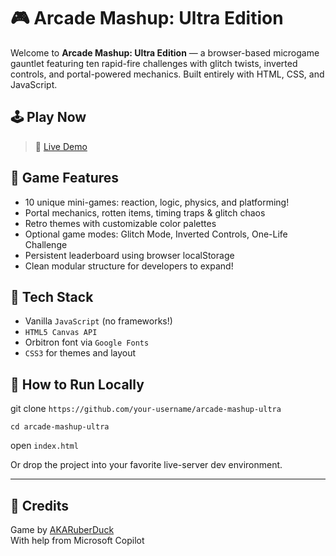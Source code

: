 # 🎮 Arcade Mashup: Ultra Edition

Welcome to **Arcade Mashup: Ultra Edition** — a browser-based microgame gauntlet featuring ten rapid-fire challenges with glitch twists, inverted controls, and portal-powered mechanics. Built entirely with HTML, CSS, and JavaScript.

## 🕹️ Play Now

> 🚀 [Live Demo](https://your-github-username.github.io/arcade-mashup-ultra)

## 🎯 Game Features

- 10 unique mini-games: reaction, logic, physics, and platforming!
- Portal mechanics, rotten items, timing traps & glitch chaos
- Retro themes with customizable color palettes
- Optional game modes: Glitch Mode, Inverted Controls, One-Life Challenge
- Persistent leaderboard using browser localStorage
- Clean modular structure for developers to expand!

## 🧰 Tech Stack

- Vanilla `JavaScript` (no frameworks!)
- `HTML5 Canvas API`
- Orbitron font via `Google Fonts`
- `CSS3` for themes and layout

## 🔨 How to Run Locally

git clone ```https://github.com/your-username/arcade-mashup-ultra```

```cd arcade-mashup-ultra```

open ```index.html```

Or drop the project into your favorite live-server dev environment.

---
## 🙌 Credits

Game by [AKARuberDuck](https://github.com/AKARuberDuck)  
With help from Microsoft Copilot

